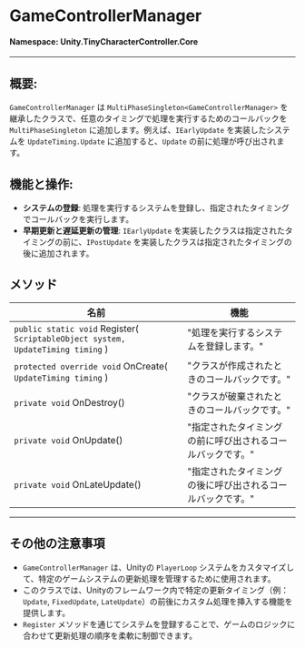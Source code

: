 ﻿# GameControllerManager

#### **Namespace**: Unity.TinyCharacterController.Core
---

## 概要:
`GameControllerManager` は `MultiPhaseSingleton<GameControllerManager>` を継承したクラスで、任意のタイミングで処理を実行するためのコールバックを `MultiPhaseSingleton` に追加します。例えば、`IEarlyUpdate` を実装したシステムを `UpdateTiming.Update` に追加すると、`Update` の前に処理が呼び出されます。

## 機能と操作:
- **システムの登録**: 処理を実行するシステムを登録し、指定されたタイミングでコールバックを実行します。
- **早期更新と遅延更新の管理**: `IEarlyUpdate` を実装したクラスは指定されたタイミングの前に、`IPostUpdate` を実装したクラスは指定されたタイミングの後に追加されます。

## メソッド
| 名前 | 機能 |
|------------------|------|
|  ``public static void`` Register( ``ScriptableObject system, UpdateTiming timing`` )  | "処理を実行するシステムを登録します。" |
|  ``protected override void`` OnCreate( ``UpdateTiming timing`` )  | "クラスが作成されたときのコールバックです。" |
|  ``private void`` OnDestroy()  | "クラスが破棄されたときのコールバックです。" |
|  ``private void`` OnUpdate()  | "指定されたタイミングの前に呼び出されるコールバックです。" |
|  ``private void`` OnLateUpdate()  | "指定されたタイミングの後に呼び出されるコールバックです。" |

---
## その他の注意事項
- `GameControllerManager` は、Unityの `PlayerLoop` システムをカスタマイズして、特定のゲームシステムの更新処理を管理するために使用されます。
- このクラスでは、Unityのフレームワーク内で特定の更新タイミング（例：`Update`, `FixedUpdate`, `LateUpdate`）の前後にカスタム処理を挿入する機能を提供します。
- `Register` メソッドを通じてシステムを登録することで、ゲームのロジックに合わせて更新処理の順序を柔軟に制御できます。

